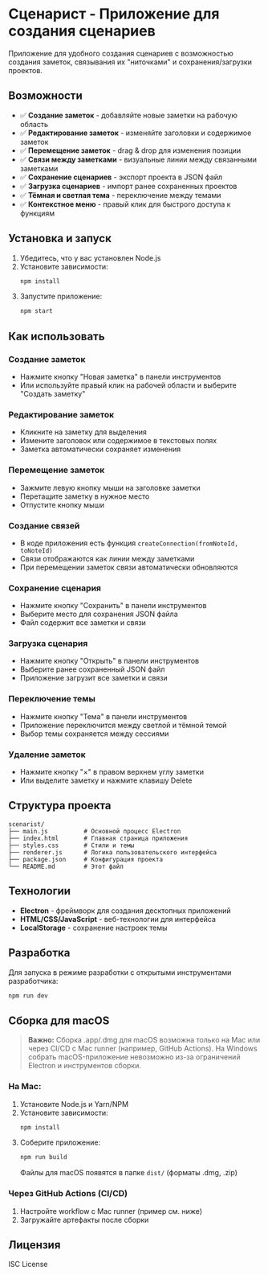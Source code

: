 # Сценарист - Приложение для создания сценариев

Приложение для удобного создания сценариев с возможностью создания заметок, связывания их "ниточками" и сохранения/загрузки проектов.

## Возможности

- ✅ **Создание заметок** - добавляйте новые заметки на рабочую область
- ✅ **Редактирование заметок** - изменяйте заголовки и содержимое заметок
- ✅ **Перемещение заметок** - drag & drop для изменения позиции
- ✅ **Связи между заметками** - визуальные линии между связанными заметками
- ✅ **Сохранение сценариев** - экспорт проекта в JSON файл
- ✅ **Загрузка сценариев** - импорт ранее сохраненных проектов
- ✅ **Тёмная и светлая тема** - переключение между темами
- ✅ **Контекстное меню** - правый клик для быстрого доступа к функциям

## Установка и запуск

1. Убедитесь, что у вас установлен Node.js
2. Установите зависимости:
   ```bash
   npm install
   ```
3. Запустите приложение:
   ```bash
   npm start
   ```

## Как использовать

### Создание заметок
- Нажмите кнопку "Новая заметка" в панели инструментов
- Или используйте правый клик на рабочей области и выберите "Создать заметку"

### Редактирование заметок
- Кликните на заметку для выделения
- Измените заголовок или содержимое в текстовых полях
- Заметка автоматически сохраняет изменения

### Перемещение заметок
- Зажмите левую кнопку мыши на заголовке заметки
- Перетащите заметку в нужное место
- Отпустите кнопку мыши

### Создание связей
- В коде приложения есть функция `createConnection(fromNoteId, toNoteId)`
- Связи отображаются как линии между заметками
- При перемещении заметок связи автоматически обновляются

### Сохранение сценария
- Нажмите кнопку "Сохранить" в панели инструментов
- Выберите место для сохранения JSON файла
- Файл содержит все заметки и связи

### Загрузка сценария
- Нажмите кнопку "Открыть" в панели инструментов
- Выберите ранее сохраненный JSON файл
- Приложение загрузит все заметки и связи

### Переключение темы
- Нажмите кнопку "Тема" в панели инструментов
- Приложение переключится между светлой и тёмной темой
- Выбор темы сохраняется между сессиями

### Удаление заметок
- Нажмите кнопку "×" в правом верхнем углу заметки
- Или выделите заметку и нажмите клавишу Delete

## Структура проекта

```
scenarist/
├── main.js          # Основной процесс Electron
├── index.html       # Главная страница приложения
├── styles.css       # Стили и темы
├── renderer.js      # Логика пользовательского интерфейса
├── package.json     # Конфигурация проекта
└── README.md        # Этот файл
```

## Технологии

- **Electron** - фреймворк для создания десктопных приложений
- **HTML/CSS/JavaScript** - веб-технологии для интерфейса
- **LocalStorage** - сохранение настроек темы

## Разработка

Для запуска в режиме разработки с открытыми инструментами разработчика:
```bash
npm run dev
```

## Сборка для macOS

> **Важно:** Сборка .app/.dmg для macOS возможна только на Mac или через CI/CD с Mac runner (например, GitHub Actions). На Windows собрать macOS-приложение невозможно из-за ограничений Electron и инструментов сборки.

### На Mac:
1. Установите Node.js и Yarn/NPM
2. Установите зависимости:
   ```bash
   npm install
   ```
3. Соберите приложение:
   ```bash
   npm run build
   ```
   Файлы для macOS появятся в папке `dist/` (форматы .dmg, .zip)

### Через GitHub Actions (CI/CD)
1. Настройте workflow с Mac runner (пример см. ниже)
2. Загружайте артефакты после сборки

## Лицензия

ISC License 
